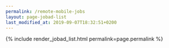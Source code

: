 ```yaml
---
permalink: /remote-mobile-jobs
layout: page-jobad-list
last_modified_at: 2019-09-07T18:32:51+0200
---
```

{% include render_jobad_list.html permalink=page.permalink %}

